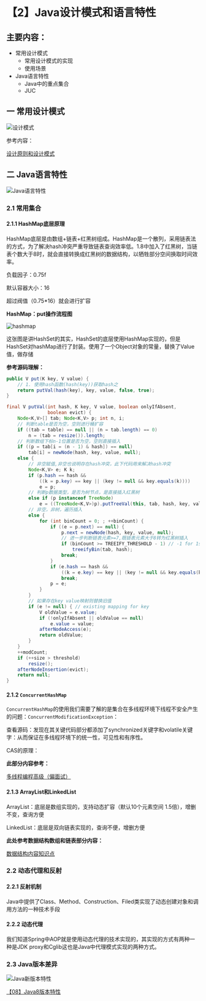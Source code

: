 # 【2】Java设计模式和语言特性

## 主要内容：

- 常用设计模式
  - 常用设计模式的实现
  - 使用场景
- Java语言特性
  - Java中的重点集合
  - JUC

## 一 常用设计模式

![设计模式](../images/设计模式.png)

参考内容：

[设计原则和设计模式](/java/advanced/design-patter.md)

## 二  Java语言特性

![Java语言特性](../images/Java语言特性.png)

### 2.1 常用集合

#### 2.1.1 HashMap底层原理

HashMap底层是由数组+链表+红黑树组成。HashMap是一个散列，采用链表法的方式，为了解决hash冲突严重导致链表查询效率低。1.8中加入了红黑树，当链表个数大于8时，就会直接转换成红黑树的数据结构，以牺牲部分空间换取时间效率。

负载因子：0.75f

默认容器大小：16

超过阀值（0.75*16）就会进行扩容

**HashMap：put操作流程图**

![hashmap](../images/哈希流程图.png)

这张图是讲HashSet的其实，HashSet的底层使用HashMap实现的，但是HashSet对hashMap进行了封装。使用了一个Object对象的常量，替换了Value值，做存储

**参考源码理解：**

```java
public V put(K key, V value) {
    // 1. 使用hash函数(hash(key))获取hash之
    return putVal(hash(key), key, value, false, true);
}

final V putVal(int hash, K key, V value, boolean onlyIfAbsent,
               boolean evict) {
    Node<K,V>[] tab; Node<K,V> p; int n, i;
    // 判断table是否为空，空则进行桶扩容
    if ((tab = table) == null || (n = tab.length) == 0)
        n = (tab = resize()).length;
    // 判断数组下标n-1位置是否为空，空则直接插入
    if ((p = tab[i = (n - 1) & hash]) == null)
        tab[i] = newNode(hash, key, value, null);
    else {
        // 非空赋值,非空也说明存在hash冲突，此下代码用来解决hash冲突
        Node<K,V> e; K k;
        if (p.hash == hash &&
            ((k = p.key) == key || (key != null && key.equals(k))))
            e = p;
        // 判断p数据类型，是否为树节点，是直接插入红黑树
        else if (p instanceof TreeNode)
            e = ((TreeNode<K,V>)p).putTreeVal(this, tab, hash, key, value);
        // 非空，非树，遍历插入
        else {
            for (int binCount = 0; ; ++binCount) {
                if ((e = p.next) == null) {
                    p.next = newNode(hash, key, value, null);
                    // 进一步判断链表元素>=7,既链表元素大于8转为红黑树插入
                    if (binCount >= TREEIFY_THRESHOLD - 1) // -1 for 1st
                        treeifyBin(tab, hash);
                    break;
                }
                if (e.hash == hash &&
                    ((k = e.key) == key || (key != null && key.equals(k))))
                    break;
                p = e;
            }
        }
        // 如果存在key value映射则替换旧值
        if (e != null) { // existing mapping for key
            V oldValue = e.value;
            if (!onlyIfAbsent || oldValue == null)
                e.value = value;
            afterNodeAccess(e);
            return oldValue;
        }
    }
    ++modCount;
    if (++size > threshold)
        resize();
    afterNodeInsertion(evict);
    return null;
}
```

#### 2.1.2 `ConcurrentHashMap`

`ConcurrentHashMap`的使用我们需要了解的是集合在多线程环境下线程不安全产生的问题：`ConcurrentModificationException`：

查看源码：发现在其关键代码部分都添加了synchronized关键字和volatile关键字：从而保证在多线程环境下的统一性，可见性和有序性。

CAS的原理：

**此部分内容参考：**

[多线程编程高级（偏面试）](/java/advcanced/advanced-thread.md)

#### 2.1.3 ArrayList和LinkedList

ArrayList：底层是数组实现的，支持动态扩容（默认10个元素空间 1.5倍），增删不变，查询方便

LinkedList：底层是双向链表实现的，查询不便，增删方便

**此处参考数据结构数组和链表部分内容：**

[数据结构内容知识点](/java/advcanced/data-structure.md)

### 2.2 动态代理和反射

#### 2.2.1 反射机制

Java中提供了Class、Method、Construction、Filed类实现了动态创建对象和调用方法的一种技术手段

#### 2.2.2 动态代理

我们知道Spring中AOP就是使用动态代理的技术实现的，其实现的方式有两种一种是JDK proxy和Cglib这也是Java中代理模式实现的两种方式。

### 2.3 Java版本差异

![Java新版本特性](../images/版本特性.png)

[【08】Java8版本特性](/Java/base/java8.md)

